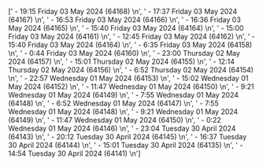 [' - 19:15 Friday 03 May 2024 (64168) \n',
 ' - 17:37 Friday 03 May 2024 (64167) \n',
 ' - 16:53 Friday 03 May 2024 (64166) \n',
 ' - 16:36 Friday 03 May 2024 (64165) \n',
 ' - 15:40 Friday 03 May 2024 (64164) \n',
 ' - 15:00 Friday 03 May 2024 (64161) \n',
 ' - 12:45 Friday 03 May 2024 (64162) \n',
 ' - 15:40 Friday 03 May 2024 (64164) \n',
 ' - 6:35 Friday 03 May 2024 (64158) \n',
 ' - 0:44 Friday 03 May 2024 (64160) \n',
 ' - 23:00 Thursday 02 May 2024 (64157) \n',
 ' - 15:01 Thursday 02 May 2024 (64155) \n',
 ' - 12:14 Thursday 02 May 2024 (64156) \n',
 ' - 6:52 Thursday 02 May 2024 (64154) \n',
 ' - 22:57 Wednesday 01 May 2024 (64153) \n',
 ' - 15:02 Wednesday 01 May 2024 (64152) \n',
 ' - 11:47 Wednesday 01 May 2024 (64150) \n',
 ' - 9:21 Wednesday 01 May 2024 (64149) \n',
 ' - 7:55 Wednesday 01 May 2024 (64148) \n',
 ' - 6:52 Wednesday 01 May 2024 (64147) \n',
 ' - 7:55 Wednesday 01 May 2024 (64148) \n',
 ' - 9:21 Wednesday 01 May 2024 (64149) \n',
 ' - 11:47 Wednesday 01 May 2024 (64150) \n',
 ' - 0:22 Wednesday 01 May 2024 (64146) \n',
 ' - 23:04 Tuesday 30 April 2024 (64143) \n',
 ' - 20:12 Tuesday 30 April 2024 (64145) \n',
 ' - 16:37 Tuesday 30 April 2024 (64144) \n',
 ' - 15:01 Tuesday 30 April 2024 (64135) \n',
 ' - 14:54 Tuesday 30 April 2024 (64141) \n']